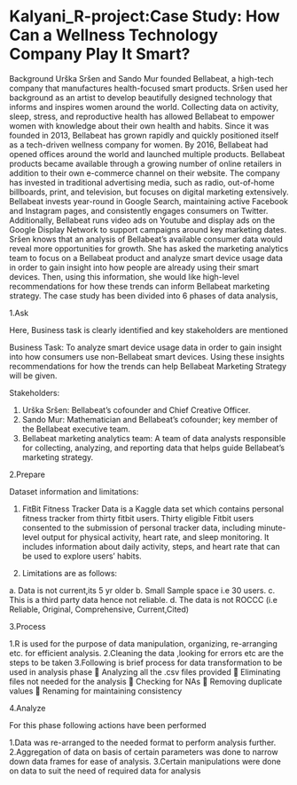 # Kalyani_R-project:Case Study: How Can a Wellness Technology Company Play It Smart?
 

Background
Urška Sršen and Sando Mur founded Bellabeat, a high-tech company that manufactures health-focused smart products. Sršen used her background as an artist to develop beautifully designed technology that informs and inspires women around the world. Collecting data on activity, sleep, stress, and reproductive health has allowed Bellabeat to empower women with knowledge about their own health and habits. Since it was founded in 2013, Bellabeat has grown rapidly and quickly positioned itself as a tech-driven wellness company for women. By 2016, Bellabeat had opened offices around the world and launched multiple products. Bellabeat products became available through a growing number of online retailers in addition to their own e-commerce channel on their website. The company has invested in traditional advertising media, such as radio, out-of-home billboards, print, and television, but focuses on digital marketing extensively. Bellabeat invests year-round in Google Search, maintaining active Facebook and Instagram pages, and consistently engages consumers on Twitter. Additionally, Bellabeat runs video ads on Youtube and display ads on the Google Display Network to support campaigns around key marketing dates. Sršen knows that an analysis of Bellabeat’s available consumer data would reveal more opportunities for growth. She has asked the marketing analytics team to focus on a Bellabeat product and analyze smart device usage data in order to gain insight into how people are already using their smart devices. Then, using this information, she would like high-level recommendations for how these trends can inform Bellabeat marketing strategy.
The case study has been divided into 6 phases of data analysis,

1.Ask

Here, Business task is clearly identified and key stakeholders are mentioned

Business Task: To analyze smart device usage data in order to gain insight into how consumers use non-Bellabeat smart devices. Using these insights recommendations for how the trends can help Bellabeat Marketing Strategy will be given.


Stakeholders:

1.	Urška Sršen: Bellabeat’s cofounder and Chief Creative Officer.
2.	Sando Mur: Mathematician and Bellabeat’s cofounder; key member of the Bellabeat executive team.
3.	Bellabeat marketing analytics team: A team of data analysts responsible for collecting, analyzing, and reporting data that helps guide Bellabeat’s marketing strategy.

2.Prepare

Dataset information and limitations:
1.	FitBit Fitness Tracker Data is a Kaggle data set which contains personal fitness tracker from thirty fitbit users. Thirty eligible Fitbit users consented to the submission of personal tracker data, including minute-level output for physical activity, heart rate, and sleep monitoring. It includes information about daily activity, steps, and heart rate that can be used to explore users’ habits.

2.	Limitations are as follows:

a.	Data is not current,its 5 yr older
b.	Small Sample space i.e 30 users.
c.	This is a third party data hence not reliable.
d.	The data is not ROCCC (i.e Reliable, Original, Comprehensive, Current,Cited)

3.Process

1.R is used for the purpose of data manipulation, organizing, re-arranging  etc. for efficient analysis.
2.Cleaning the data ,looking for errors etc are the steps to be taken
3.Following is brief process for data transformation to be used in analysis phase
	Analyzing all the .csv files provided
	Eliminating files not needed for the analysis
	Checking for NAs
	Removing duplicate values
	Renaming for maintaining consistency




4.Analyze

For this phase following actions have been performed

1.Data was re-arranged to the needed format to perform analysis further.
2.Aggregation of data on basis of certain parameters was done to narrow down data frames for ease of analysis.
3.Certain manipulations were done on data to suit the need of required data for analysis



 


